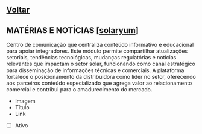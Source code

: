 [Voltar](./00_INDEX.md)
---

## MATÉRIAS E NOTÍCIAS [[solaryum](https://sandbox.solaryum.com.br/fotus-yfe/configuracoes/materia)]

Centro de comunicação que centraliza conteúdo informativo e educacional para apoiar integradores. Este módulo permite
compartilhar atualizações setoriais, tendências tecnológicas, mudanças regulatórias e notícias relevantes que impactam o
setor solar, funcionando como canal estratégico para disseminação de informações técnicas e comerciais. A plataforma
fortalece o posicionamento da distribuidora como líder no setor, oferecendo aos parceiros conteúdo especializado que
agrega valor ao relacionamento comercial e contribui para o amadurecimento do mercado.

- Imagem
- Título
- Link
- [ ] Ativo
